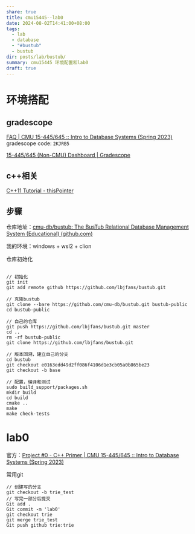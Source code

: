 ```yaml
---
share: true
title: cmu15445--lab0
date: 2024-08-02T14:41:00+08:00
tags:
  - lab
  - database
  - "#bustub"
  - bustub
dir: posts/lab/bustub/
summary: cmu15445 环境配置和lab0
draft: true
---
```



# 环境搭配

## gradescope

[FAQ | CMU 15-445/645 :: Intro to Database Systems (Spring 2023)](https://15445.courses.cs.cmu.edu/spring2023/faq.html)
gradescope code: `2KJRB5`

[15-445/645 (Non-CMU) Dashboard | Gradescope](https://www.gradescope.com/courses/500628)

## c++相关

[C++11 Tutorial - thisPointer](https://thispointer.com/c11-tutorial/)

## 步骤

仓库地址：[cmu-db/bustub: The BusTub Relational Database Management System (Educational) (github.com)](https://github.com/cmu-db/bustub)

我的环境：windows + wsl2 + clion

仓库初始化
```git

// 初始化
git init
git add remote github https://github.com/lbjfans/bustub.git

// 克隆bustub
git clone --bare https://github.com/cmu-db/bustub.git bustub-public
cd bustub-public

// 自己的仓库
git push https://github.com/lbjfans/bustub.git master
cd .. 
rm -rf bustub-public
git clone https://github.com/lbjfans/bustub.git

// 版本回溯，建立自己的分支
cd bustub
git checkout e0163edd49d2ff086f4106d1e3cb05a0b865be23
git checkout -b base

// 配置，编译和测试
sudo build_support/packages.sh
mkdir build 
cd build 
cmake .. 
make
make check-tests

```



# lab0

官方：[Project #0 - C++ Primer | CMU 15-445/645 :: Intro to Database Systems (Spring 2023)](https://15445.courses.cs.cmu.edu/spring2023/project0/)

常用git
```git
// 创建写的分支
git checkout -b trie_test
// 写完一部分后提交
Git add .
Git commit -m 'lab0'
git checkout trie
git merge trie_test
Git push github trie:trie
```

